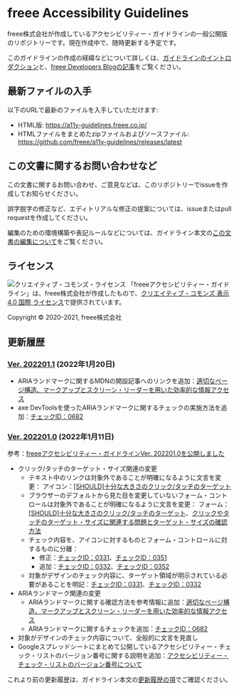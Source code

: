 # freee Accessibility Guidelines

freee株式会社が作成しているアクセシビリティー・ガイドラインの一般公開版のリポジトリーです。現在作成中で、随時更新する予定です。

このガイドラインの作成の経緯などについて詳しくは、[ガイドラインのイントロダクション](https://a11y-guidelines.freee.co.jp/intro/index.html)と、[freee Developers Blogの記事](https://developers.freee.co.jp/entry/a11y-guidelines-202004.0)をご覧ください。

## 最新ファイルの入手

以下のURLで最新のファイルを入手していただけます:

* HTML版: <https://a11y-guidelines.freee.co.jp/>
* HTMLファイルをまとめたzipファイルおよびソースファイル: <https://github.com/freee/a11y-guidelines/releases/latest>

## この文書に関するお問い合わせなど

この文書に関するお問い合わせ、ご意見などは、このリポジトリーでissueを作成してお知らせください。

誤字脱字の修正など、エディトリアルな修正の提案については、issueまたはpull requestを作成してください。

編集のための環境構築や表記ルールなどについては、ガイドライン本文の[この文書の編集について](https://a11y-guidelines.freee.co.jp/intro/contributing.html)をご覧ください。

## ライセンス

![クリエイティブ・コモンズ・ライセンス](https://i.creativecommons.org/l/by/4.0/88x31.png)
「freeeアクセシビリティー・ガイドライン」は、freee株式会社が作成したもので、[クリエイティブ・コモンズ 表示 4.0 国際 ライセンス](http://creativecommons.org/licenses/by/4.0/)で提供されています。

Copyright © 2020-2021, freee株式会社

## 更新履歴

### [Ver. 202201.1](https://github.com/freee/a11y-guidelines/releases/202201.1/) (2022年1月20日)

* ARIAランドマークに関するMDNの開設記事へのリンクを追加：[適切なページ構造、マークアップとスクリーン・リーダーを用いた効率的な情報アクセス](https://a11y-guidelines.freee.co.jp/explanations/page-structure.html)
* axe DevToolsを使ったARIAランドマークに関するチェックの実施方法を追加：[チェックID：0682](https://a11y-guidelines.freee.co.jp/checks/checklist.html#check-0682)

### [Ver. 202201.0](https://github.com/freee/a11y-guidelines/releases/202201.0/) (2022年1月11日)

参考：[freeeアクセシビリティー・ガイドラインVer. 202201.0を公開しました](https://developers.freee.co.jp/entry/a11y-guidelines-202201.0)

* クリック/タッチのターゲット・サイズ関連の変更
  - テキスト中のリンクは対象外であることが明確になるように文言を変更： アイコン：[[SHOULD]十分な大きさのクリック/タッチのターゲット](https://a11y-guidelines.freee.co.jp/categories/icon.html#gl-icon-target-size)
  - ブラウザーのデフォルトから見た目を変更していないフォーム・コントロールは対象外であることが明確になるように文言を変更： フォーム：[[SHOULD]十分な大きさのクリック/タッチのターゲット](https://a11y-guidelines.freee.co.jp/categories/form.html#gl-form-target-size)、[クリックやタッチのターゲット・サイズに関連する問題とターゲット・サイズの確認方法](https://a11y-guidelines.freee.co.jp/explanations/target-size.html#exp-target-size)
  - チェック内容を、アイコンに対するものとフォーム・コントロールに対するものに分離：
    - 修正：[チェックID：0331](https://a11y-guidelines.freee.co.jp/checks/checklist.html#check-0331)、[チェックID：0351](https://a11y-guidelines.freee.co.jp/checks/checklist.html#check-0351)
    - 追加：[チェックID：0332](https://a11y-guidelines.freee.co.jp/checks/checklist.html#check-0332)、[チェックID：0352](https://a11y-guidelines.freee.co.jp/checks/checklist.html#check-0352)
  - 対象がデザインのチェック内容に、ターゲット領域が明示されている必要があることを明記：[チェックID：0331](https://a11y-guidelines.freee.co.jp/checks/checklist.html#check-0331)、[チェックID：0332](https://a11y-guidelines.freee.co.jp/checks/checklist.html#check-0332)
* ARIAランドマーク関連の変更
  - ARIAランドマークに関する確認方法を参考情報に追加：[適切なページ構造、マークアップとスクリーン・リーダーを用いた効率的な情報アクセス](https://a11y-guidelines.freee.co.jp/explanations/page-structure.html)
  - ARIAランドマークに関するチェックを追加：[チェックID：0682](https://a11y-guidelines.freee.co.jp/checks/checklist.html#check-0682)
* 対象がデザインのチェック内容について、全般的に文言を見直し
* Googleスプレッドシートにまとめて公開しているアクセシビリティー・チェック・リストのバージョン番号に関する説明を追加：[アクセシビリティー・チェック・リストのバージョン番号について](https://a11y-guidelines.freee.co.jp/checks/checksheet.html#checksheet-semver)

これより前の更新履歴は、ガイドライン本文の[更新履歴の項](https://a11y-guidelines.freee.co.jp/intro/history.html)でご確認ください。
